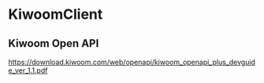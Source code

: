 # KiwoomClient

## Kiwoom Open API 
https://download.kiwoom.com/web/openapi/kiwoom_openapi_plus_devguide_ver_1.1.pdf
